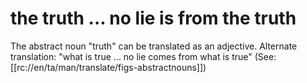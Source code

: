 # the truth ... no lie is from the truth

The abstract noun "truth" can be translated as an adjective. Alternate translation: "what is true ... no lie comes from what is true" (See: [[rc://en/ta/man/translate/figs-abstractnouns]])


